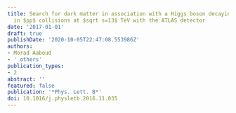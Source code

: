 ```yaml
---
title: Search for dark matter in association with a Higgs boson decaying to $b$-quarks
  in $pp$ collisions at $sqrt s=13$ TeV with the ATLAS detector
date: '2017-01-01'
draft: true
publishDate: '2020-10-05T22:47:08.553986Z'
authors:
- Morad Aaboud
- ' others'
publication_types:
- 2
abstract: ''
featured: false
publication: '*Phys. Lett. B*'
doi: 10.1016/j.physletb.2016.11.035
---
```


